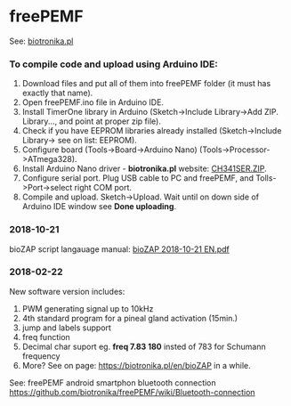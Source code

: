 # freePEMF

See: [biotronika.pl](https://biotronika.pl)

### To compile code and upload using Arduino IDE:
1. Download files and put all of them into freePEMF folder (it must has exactly that name). 
2. Open freePEMF.ino file in Arduino IDE.
3. Install TimerOne library in Arduino (Sketch->Include Library->Add ZIP. Library..., and point at proper zip file).
4. Check if you have EEPROM libraries already installed (Sketch->Include Library-> see on list: EEPROM).
5. Configure board (Tools->Board->Arduino Nano)  (Tools->Processor->ATmega328).
6. Install Arduino Nano driver - **biotronika.pl** website: [CH341SER.ZIP]( https://biotronika.pl/sites/default/files/2016-12/CH341SER.ZIP).
7. Configure serial port. Plug USB cable to PC and freePEMF, and Tolls->Port->select right COM port.
8. Compile and upload. Sketch->Upload. Wait until on down side of Arduino IDE window see **Done uploading**.

### 2018-10-21
bioZAP script langauage manual: [bioZAP 2018-10-21 EN.pdf](https://biotronika.pl/sites/default/files/2018-10/bioZAP%202018-10-21%20EN.pdf)

### 2018-02-22
New software version includes:
1. PWM generating signal up to 10kHz
2. 4th standard program for a pineal gland activation (15min.)
3. jump and labels support
4. freq function
5. Decimal char suport eg. **freq 7.83 180** insted of 783 for Schumann frequency
6. More? See on page: https://biotronika.pl/en/bioZAP in a while.

See: freePEMF android smartphon bluetooth connection https://github.com/biotronika/freePEMF/wiki/Bluetooth-connection
